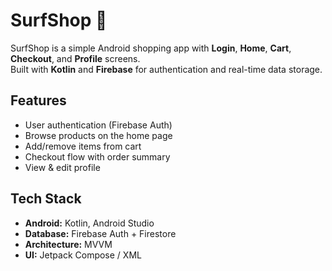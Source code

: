# SurfShop 🛒

SurfShop is a simple Android shopping app with **Login**, **Home**, **Cart**, **Checkout**, and **Profile** screens.  
Built with **Kotlin** and **Firebase** for authentication and real-time data storage.





## Features
- User authentication (Firebase Auth)
- Browse products on the home page
- Add/remove items from cart
- Checkout flow with order summary
- View & edit profile

## Tech Stack
- **Android:** Kotlin, Android Studio
- **Database:** Firebase Auth + Firestore
- **Architecture:** MVVM
- **UI:** Jetpack Compose / XML
